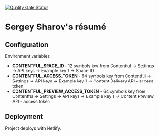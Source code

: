 [![Quality Gate Status](https://sonarcloud.io/api/project_badges/measure?project=Kreozot_resume&metric=alert_status)](https://sonarcloud.io/dashboard?id=Kreozot_resume)

# Sergey Sharov's résumé

## Configuration

Environment variables:

* **CONTENTFUL_SPACE_ID** - 12 symbols key from Contentful → Settings → API keys → Example key 1 → Space ID
* **CONTENTFUL_ACCESS_TOKEN** - 64 symbols key from Contentful → Settings → API keys → Example key 1 → Content Delivery API - access token
* **CONTENTFUL_PREVIEW_ACCESS_TOKEN** - 64 symbols key from Contentful → Settings → API keys → Example key 1 → Content Preview API - access token

## Deployment

Project deploys with Netlify.
